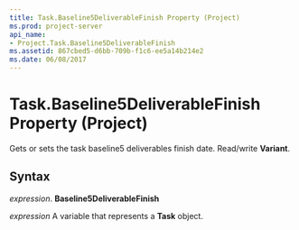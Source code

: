 ```yaml
---
title: Task.Baseline5DeliverableFinish Property (Project)
ms.prod: project-server
api_name:
- Project.Task.Baseline5DeliverableFinish
ms.assetid: 867cbed5-d6bb-709b-f1c6-ee5a14b214e2
ms.date: 06/08/2017
---
```



# Task.Baseline5DeliverableFinish Property (Project)

Gets or sets the task baseline5 deliverables finish date. Read/write  **Variant**.


## Syntax

 _expression_. **Baseline5DeliverableFinish**

 _expression_ A variable that represents a **Task** object.


